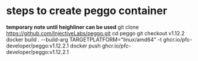# steps to create peggo container
**temporary note until heighliner can be used**
git clone https://github.com/InjectiveLabs/peggo.git
cd peggo
git checkout v1.12.2
docker build . --build-arg TARGETPLATFORM="linux/amd64" -t ghcr.io/pfc-developer/peggo:v1.12.2.1
docker push ghcr.io/pfc-developer/peggo:v1.12.2.1